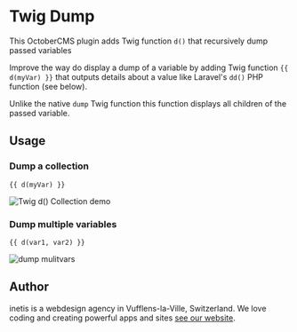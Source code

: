 # Twig Dump
This OctoberCMS plugin adds Twig function `d()` that recursively dump passed variables

Improve the way do display a dump of a variable by adding Twig function `{{ d(myVar) }}` that outputs details about a value like Laravel's `dd()` PHP function (see below).   

Unlike the native `dump` Twig function this function displays all children of the passed variable.

## Usage

### Dump a collection
```twig
{{ d(myVar) }}
```
![Twig d() Collection demo](https://cloud.githubusercontent.com/assets/12028540/26622474/d464855a-45ea-11e7-956f-edc02f44437c.png)


### Dump multiple variables

```twig
{{ d(var1, var2) }}
```
![dump mulitvars](https://cloud.githubusercontent.com/assets/12028540/26622650/6bef880c-45eb-11e7-844e-cc38f1b887da.png)

## Author
inetis is a webdesign agency in Vufflens-la-Ville, Switzerland. We love coding and creating powerful apps and sites  [see our website](https://inetis.ch).
